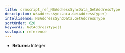 ```yaml
---
title: crmscript_ref_NSAddressSyncData_GetAddressType
description: NSAddressSyncData.GetAddressType()
intellisense: NSAddressSyncData.GetAddressType
sortOrder: 620
keywords: GetAddressType()
so.topic: reference
---
```



* **Returns:** Integer


